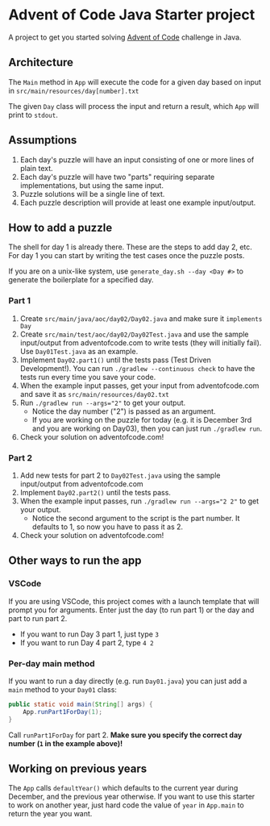 # Advent of Code Java Starter project

A project to get you started solving [Advent of Code](https://adventofcode.com/) challenge in Java.

## Architecture

The `Main` method in `App` will execute the code for a given day based on input in `src/main/resources/day[number].txt`

The given `Day` class will process the input and return a result, which `App` will print to `stdout`.

## Assumptions

1. Each day's puzzle will have an input consisting of one or more lines of plain text.
1. Each day's puzzle will have two "parts" requiring separate implementations, but using the same input.
1. Puzzle solutions will be a single line of text.
1. Each puzzle description will provide at least one example input/output.

## How to add a puzzle

The shell for day 1 is already there. These are the steps to add day 2, etc. For day 1 you can start by writing the test cases once the puzzle posts.

If you are on a unix-like system, use `generate_day.sh --day <Day #>` to generate the boilerplate for a specified day.

### Part 1

1. Create `src/main/java/aoc/day02/Day02.java` and make sure it `implements Day`
1. Create `src/main/test/aoc/day02/Day02Test.java` and use the sample input/output from adventofcode.com to write tests (they will initially fail). Use `Day01Test.java` as an example.
1. Implement `Day02.part1()` until the tests pass (Test Driven Development!). You can run `./gradlew --continuous check` to have the tests run every time you save your code.
1. When the example input passes, get your input from adventofcode.com and save it as `src/main/resources/day02.txt`
1. Run `./gradlew run --args="2"` to get your output.
    - Notice the day number ("2") is passed as an argument.
    - If you are working on the puzzle for today (e.g. it is December 3rd and you are working on Day03), then you can just run `./gradlew run`.
1. Check your solution on adventofcode.com!

### Part 2

1. Add new tests for part 2 to `Day02Test.java` using the sample input/output from adventofcode.com
1. Implement `Day02.part2()` until the tests pass.
1. When the example input passes, run `./gradlew run --args="2 2"` to get your output.
    - Notice the second argument to the script is the part number. It defaults to 1, so now you have to pass it as 2.
1. Check your solution on adventofcode.com!

## Other ways to run the app

### VSCode

If you are using VSCode, this project comes with a launch template that will prompt you for arguments. Enter just the day (to run part 1) or the day and part to run part 2.

- If you want to run Day 3 part 1, just type `3`
- If you want to run Day 4 part 2, type `4 2`

### Per-day main method

If you want to run a day directly (e.g. run `Day01.java`) you can just add a `main` method to your `Day01` class:

```java
public static void main(String[] args) {
    App.runPart1ForDay(1);
}
```

Call `runPart1ForDay` for part 2. **Make sure you specify the correct day number (`1` in the example above)!**

## Working on previous years

The `App` calls `defaultYear()` which defaults to the current year during December, and the previous year otherwise. If you want to use this starter to work on another year, just hard code the value of `year` in `App.main` to return the year you want.
